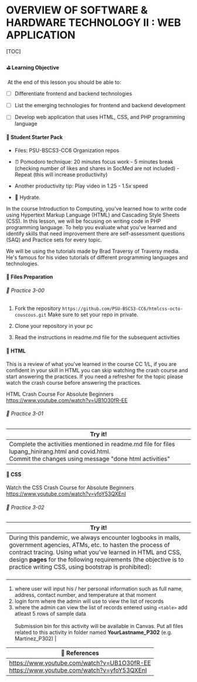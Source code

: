 # **OVERVIEW OF SOFTWARE & HARDWARE TECHNOLOGY II** : WEB APPLICATION

[TOC]

#### :golf: Learning Objective

​		At the end of this lesson you should be able to:

- [ ] Differentiate frontend and backend technologies

- [ ] List the emerging technologies for frontend and backend development

- [ ] Develop web application that uses HTML, CSS, and PHP programming language

  

#### :school_satchel: Student Starter Pack

  - Files: PSU-BSCS3-CC6 Organization repos

  - :alarm_clock: Pomodoro technique: 20 minutes focus work - 5 minutes break (checking number of likes and shares in SocMed are not included) - Repeat (this will increase productivity)

  - Another productivity tip: Play video in 1.25 - 1.5x speed

  - :milk_glass: Hydrate.



In the course Introduction to Computing, you've learned how to write code using Hypertext Markup Language (HTML) and Cascading Style Sheets (CSS). In this lesson, we will be focusing on writing code in PHP programming language. To help you evaluate what you've learned and identify skills that need improvement there are self-assessment questions (SAQ) and Practice sets for every topic.

We will be using the tutorials made by Brad Traversy of Traversy media. He's famous for his video tutorials of different programming languages and technologies.



#### :rocket: Files Preparation

######  :space_invader: Practice 3-00

1. Fork the repository `https://github.com/PSU-BSCS3-CC6/htmlcss-octo-couscous.git` Make sure to set your repo in private.

2. Clone your repository in your pc

3. Read the instructions in readme.md file for the subsequent activities  

   

#### :rocket: HTML

This is a review of what you've learned in the course CC 1/L, if you are confident in your skill in HTML you can skip watching the crash course and start answering the practices. If you need a refresher for the topic please watch the crash course before answering the practices.

HTML Crash Course For Absolute Beginners https://www.youtube.com/watch?v=UB1O30fR-EE



######  :space_invader: Practice 3-01

| Try it!                                                      |
| ------------------------------------------------------------ |
| Complete the activities mentioned in readme.md file for files lupang_hinirang.html and covid.html.<br />Commit the changes using message "done html activities" |



#### :rocket: CSS

Watch the CSS Crash Course for Absolute Beginners https://www.youtube.com/watch?v=yfoY53QXEnI



######  :space_invader: Practice 3-02

| Try it!                                                      |
| ------------------------------------------------------------ |
| During this pandemic, we always encounter logbooks in malls, government agencies, ATMs, etc. to hasten the process of contract tracing. Using what you've learned in HTML and CSS, design **pages** for the following requirements (the objective is to practice writing CSS, using bootstrap is prohibited):<br /><br />
1. where user will input his / her personal information such as full name, address, contact number, and temperature at that moment<br />
2. login form where the admin will use to view the list of records<br />
3. where the admin can view the list of records entered using `<table>` add atleast 5 rows of sample data<br /><br />
Submission bin for this activity will be available in Canvas. Put all files related to this activity in folder named **YourLastname_P302** (e.g. Martinez_P302) |



| :pushpin: **References**                                     |
| ------------------------------------------------------------ |
| https://www.youtube.com/watch?v=UB1O30fR-EE<br />https://www.youtube.com/watch?v=yfoY53QXEnI |



